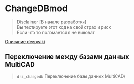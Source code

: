 # ChangeDBmod
>Disclaimer 
[В начале разработки]\
Вы тестируете этот код на свой страх и риск\
Если что то поломается я не виноват
 
[Описание deepwiki](https://translated.turbopages.org/proxy_u/en-ru.ru.1ac96a35-682b2c4d-a8f5242a-74722d776562/https/deepwiki.com/doctorRaz/ChangedbMod)
 

## Переключение между базами данных MultiCAD
 
 > `drz_changedb`	Переключение базы данных MultiCAD\


